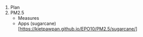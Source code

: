 1. Plan
2. PM2.5
   - Measures
   - Apps (sugarcane)[https://kietpawpan.github.io/EPO10/PM2.5/sugarcane/]
     
